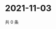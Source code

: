 # 2021-11-03

共 0 条

<!-- BEGIN WEIBO -->
<!-- 最后更新时间 Wed Nov 03 2021 14:10:32 GMT+0800 (China Standard Time) -->

<!-- END WEIBO -->
